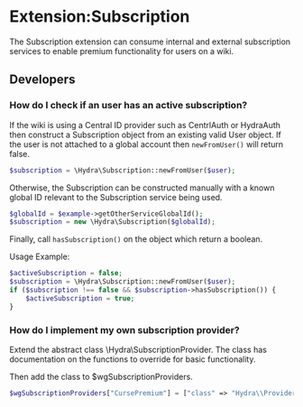 # Extension:Subscription

The Subscription extension can consume internal and external subscription services to enable premium functionality for users on a wiki.

## Developers
### How do I check if an user has an active subscription?

If the wiki is using a Central ID provider such as CentrlAuth or HydraAuth then construct a Subscription object from an existing valid User object.  If the user is not attached to a global account then `newFromUser()` will return false.
```php
$subscription = \Hydra\Subscription::newFromUser($user);
```

Otherwise, the Subscription can be constructed manually with a known global ID relevant to the Subscription service being used.  
```php
$globalId = $example->getOtherServiceGlobalId();
$subscription = new \Hydra\Subscription($globalId);
```

Finally, call `hasSubscription()` on the object which return a boolean.

Usage Example:
```php
$activeSubscription = false;
$subscription = \Hydra\Subscription::newFromUser($user);
if ($subscription !== false && $subscription->hasSubscription()) {
	$activeSubscription = true;
}
```

### How do I implement my own subscription provider?

Extend the abstract class \Hydra\SubscriptionProvider.  The class has documentation on the functions to override for basic functionality.

Then add the class to $wgSubscriptionProviders.

```php
$wgSubscriptionProviders["CursePremium"] = ["class" => "Hydra\\Provider\\ExampleSubscription"];
```